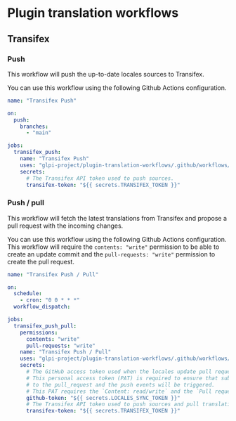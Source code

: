 # Plugin translation workflows

## Transifex

### Push

This workflow will push the up-to-date locales sources to Transifex.

You can use this workflow using the following Github Actions configuration.

```yaml
name: "Transifex Push"

on:
  push:
    branches:
      - "main"

jobs:
  transifex_push:
    name: "Transifex Push"
    uses: "glpi-project/plugin-translation-workflows/.github/workflows/transifex_push.yml@v1"
    secrets:
      # The Transifex API token used to push sources.
      transifex-token: "${{ secrets.TRANSIFEX_TOKEN }}"

```


### Push / pull

This workflow will fetch the latest translations from Transifex and propose a pull request with the incoming changes.

You can use this workflow using the following Github Actions configuration.
This workflow will require the `contents: "write"` permission to be able to create an update commit and the `pull-requests: "write"` permission to create the pull request.

```yaml
name: "Transifex Push / Pull"

on:
  schedule:
    - cron: "0 0 * * *"
  workflow_dispatch:

jobs:
  transifex_push_pull:
    permissions:
      contents: "write"
      pull-requests: "write"
    name: "Transifex Push / Pull"
    uses: "glpi-project/plugin-translation-workflows/.github/workflows/transifex_push_pull.yml@v1"
    secrets:
      # The GitHub access token used when the locales update pull request is created.
      # This personal access token (PAT) is required to ensure that subsequent workflows that listen
      # to the pull_request and the push events will be triggered.
      # This PAT requires the `Content: read/write` and the `Pull requests: read/write` permissions.
      github-token: "${{ secrets.LOCALES_SYNC_TOKEN }}"
      # The Transifex API token used to push sources and pull translations.
      transifex-token: "${{ secrets.TRANSIFEX_TOKEN }}"

```
